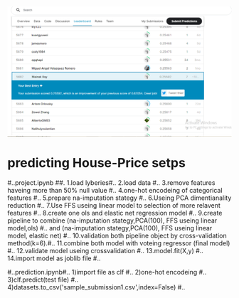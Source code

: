 
![Markdown Logo](https://github.com/mainak-cmd/House-Price/blob/main/screenshots/Kaggle_rank_2.png)


# predicting House-Price setps 
#..project.ipynb ##.
  1.load lyberies#..
  2.load data #..
  3.remove features haveing more than 50% null value #..
  4.one-hot encodeing of categorical features #..
  5.prepare na-imputation stategy #..
  6.Useing PCA dimentianality reduction #..
  7.Use FFS useing linear model to selection of more  relavent features #..
  8.create one ols and elastic net regression model #..
  9.create pipeline to combine (na-imputation stategy,PCA(100), FFS useing linear model,ols) #..
    and  (na-imputation stategy,PCA(100), FFS useing linear model, elastic net) #..
  10.validation both  pipeline object by cross-validation method(k=6).#..
  11.combine both model with voteing regressor (final model) #..
  12.validate model useing crossvalidation #..
  13.model.fit(X,y) #..
  14.import model as joblib file #..


#..prediction.ipynb#..
  1)import file as clf #..
  2)one-hot encodeing #..
  3)clf.predict(test file) #..
  4)datasets.to_csv('sample_submission1.csv',index=False) #..



 
